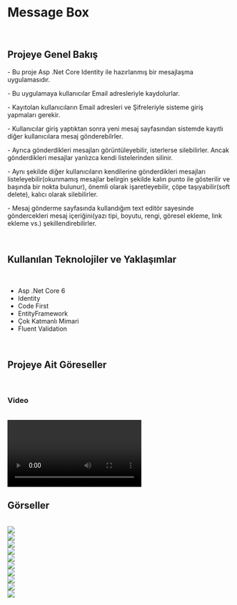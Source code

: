 <h1>Message Box</h1>
<br>
<h2>Projeye Genel Bakış</h2>
<p>- Bu proje Asp .Net Core Identity ile hazırlanmış bir mesajlaşma uygulamasıdır.</p>
<p>- Bu uygulamaya kullanıcılar Email adresleriyle kaydolurlar.</p>
<p>- Kayıtolan kullanıcıların Email adresleri ve Şifreleriyle sisteme giriş yapmaları gerekir.</p>
<p>- Kullanıcılar giriş yaptıktan sonra yeni mesaj sayfasından sistemde kayıtlı diğer kullanıcılara mesaj gönderebilrler.</p>
<p>- Ayrıca gönderdikleri mesajları görüntüleyebilir, isterlerse silebilirler. Ancak gönderdikleri mesajlar yanlızca kendi listelerinden silinir.</p>
<p>- Aynı şekilde diğer kullanıcıların kendilerine gönderdikleri mesajları listeleyebilir(okunmamış mesajlar belirgin şekilde kalın punto ile gösterilir ve başında bir nokta bulunur), önemli olarak işaretleyebilir, çöpe taşıyabilir(soft delete), kalıcı olarak silebilirler.</p>
<p>- Mesaj gönderme sayfasında kullandığım text editör sayesinde göndercekleri mesaj içeriğini(yazı tipi, boyutu, rengi, göresel ekleme, link ekleme vs.) şekillendirebilirler.</p>
<br>
<h2>Kullanılan Teknolojiler ve Yaklaşımlar</h2>
<br>
<ul>
    <li>Asp .Net Core 6</li>
    <li>Identity</li>
    <li>Code First</li>
    <li>EntityFramework</li>
    <li>Çok Katmanlı Mimari</li>
    <li>Fluent Validation</li>
</ul>
<br>
<h2>Projeye Ait Göreseller</h2>
<br>
<h3>Video</h3>
<br>
<video src="https://github.com/Yahyaygmr/MyAkademi-Proje4-MessageBox/assets/101245826/bd5e865d-5840-4eec-acd3-cf794fb9ff5f"></video>


<br>
<h2>Görseller</h2>
<br>
<img src="https://github.com/Yahyaygmr/MyAkademi-Proje4-MessageBox/assets/101245826/8025b071-6ef5-45b5-8290-ee77f737a89b"><br>
<img src="https://github.com/Yahyaygmr/MyAkademi-Proje4-MessageBox/assets/101245826/58aa91d1-af01-420e-9772-bf48b04f68ce"><br>
<img src="https://github.com/Yahyaygmr/MyAkademi-Proje4-MessageBox/assets/101245826/3d150498-2b91-466d-ba04-54f8bb08d64f"><br>
<img src="https://github.com/Yahyaygmr/MyAkademi-Proje4-MessageBox/assets/101245826/b7c97d5d-3388-40fb-9c92-1299ddf02b89"><br>
<img src="https://github.com/Yahyaygmr/MyAkademi-Proje4-MessageBox/assets/101245826/b8c6fa66-b69c-4451-b49d-3b6032b92e58"><br>
<img src="https://github.com/Yahyaygmr/MyAkademi-Proje4-MessageBox/assets/101245826/b0693f61-9242-466c-9b3f-b39170ee44cd"><br>
<img src="https://github.com/Yahyaygmr/MyAkademi-Proje4-MessageBox/assets/101245826/7d01cf8c-cb14-4b31-b118-edc9ffa5436c"><br>
<img src="https://github.com/Yahyaygmr/MyAkademi-Proje4-MessageBox/assets/101245826/c4816f87-5fae-4c62-b461-daadcf695149"><br>
<img src="https://github.com/Yahyaygmr/MyAkademi-Proje4-MessageBox/assets/101245826/ae3d5ae0-dde0-445b-89f9-32fa4608d256"><br>
<img src="https://github.com/Yahyaygmr/MyAkademi-Proje4-MessageBox/assets/101245826/e4ec32b9-6e88-4fca-bb46-e22c63aef770"><br>






